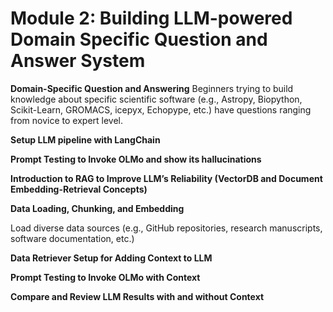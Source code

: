# Module 2: Building LLM-powered Domain Specific Question and Answer System

**Domain-Specific Question and Answering**
Beginners trying to build knowledge about specific scientific software (e.g., Astropy, Biopython, Scikit-Learn, GROMACS, icepyx, Echopype, etc.) have questions ranging from novice to expert level.

**Setup LLM pipeline with LangChain**

**Prompt Testing to Invoke OLMo and show its hallucinations**

**Introduction to RAG to Improve LLM’s Reliability (VectorDB and Document Embedding-Retrieval Concepts)**

**Data Loading, Chunking, and Embedding**

Load diverse data sources (e.g., GitHub repositories, research manuscripts, software documentation, etc.)

**Data Retriever Setup for Adding Context to LLM**

**Prompt Testing to Invoke OLMo with Context**

**Compare and Review LLM Results with and without Context**

